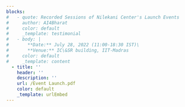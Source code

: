 ```yaml
---
blocks:
#   - quote: Recorded Sessions of Nilekani Center's Launch Events
#     author: AI4Bharat
#     color: default
#     _template: testimonial
#   - body: |
#       **Date:** July 28, 2022 (11:00-18:30 IST)\
#       **Venue:** IC\&SR building, IIT-Madras
#     color: default
#     _template: content
  - title: ''
    header: ''
    description: ''
    url: /Event Launch.pdf
    color: default
    _template: urlEmbed
---
```


